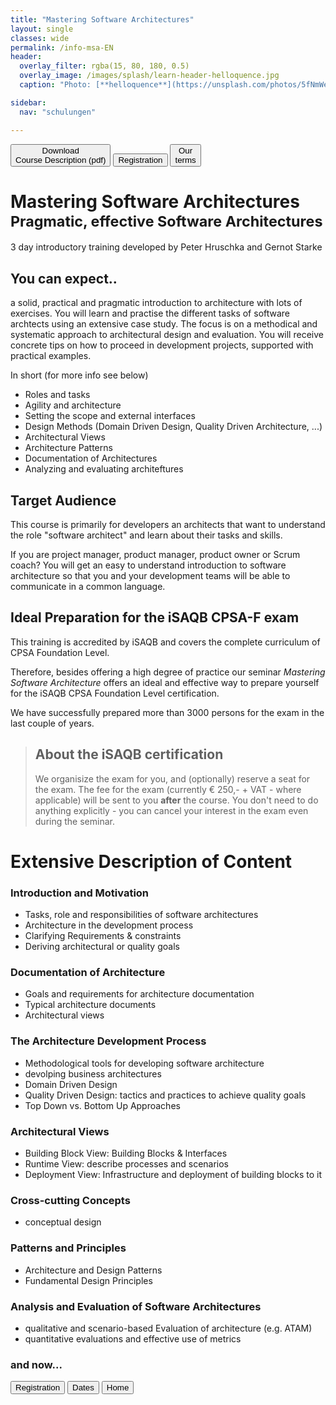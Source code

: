 ```yaml
---
title: "Mastering Software Architectures"
layout: single
classes: wide
permalink: /info-msa-EN
header:
  overlay_filter: rgba(15, 80, 180, 0.5)
  overlay_image: /images/splash/learn-header-helloquence.jpg
  caption: "Photo: [**helloquence**](https://unsplash.com/photos/5fNmWej4tAA)"

sidebar:
  nav: "schulungen"

---
```


<a href="/downloads/flyer-msa-EN.pdf" target="_blank" rel="noopener noreferrer nofollow"><button class="button buttonDownload">Download<br/>Course Description (pdf)</button></a>
<a href="/anmeldungEN"><button class="button buttonAnmeldung">Registration</button></a>
<a href="/terms"><button class="button buttonTerms">Our<br>terms</button></a>


# Mastering Software Architectures <br><sup>Pragmatic, effective Software Architectures</sup>


3 day introductory training developed by Peter Hruschka and Gernot Starke

## You can expect..
a solid, practical and pragmatic introduction to architecture with lots of exercises. 
You will learn and practise the different tasks of software archtects using an extensive case study. 
The focus is on a methodical and systematic approach to architectural design and evaluation.
You will receive concrete tips on how to proceed in development projects, supported with practical examples.

In short (for more info see below)

* Roles and tasks
* Agility and architecture
* Setting the scope and external interfaces
* Design Methods (Domain Driven Design, Quality Driven Architecture, ...)
* Architectural Views
* Architecture Patterns
* Documentation of Architectures
* Analyzing and evaluating architeftures



## Target Audience
This course is primarily for developers an architects that want to understand the role "software architect" and learn about their tasks and skills.

If you are project manager, product manager, product owner or Scrum coach? You will get an easy to understand introduction to software architecture so that you and your development teams will be able to communicate in a common language.

## Ideal Preparation for the iSAQB CPSA-F exam

This training is accredited by iSAQB and covers the complete curriculum of CPSA Foundation Level.

Therefore, besides offering a high degree of practice our seminar _Mastering Software Architecture_ offers an ideal and effective way to prepare yourself for the iSAQB CPSA Foundation Level certification.

We have successfully prepared more than 3000 persons for the exam in the last couple of years. 

>## About the iSAQB certification
>We organisize the exam for you, and (optionally) reserve a seat for the exam. The fee for the exam (currently € 250,- + VAT - where applicable) will be sent to you **after** the course. 
>You don't need to do anything explicitly - you can cancel your interest in the exam even during the seminar.


# Extensive Description of Content

### Introduction and Motivation

* Tasks, role and responsibilities of software architectures
* Architecture in the development process
* Clarifying Requirements & constraints
* Deriving architectural or quality goals

### Documentation of Architecture

* Goals and requirements for architecture documentation
* Typical architecture documents
* Architectural views

### The Architecture Development Process

* Methodological tools for developing software architecture
* devolping business architectures
* Domain Driven Design
* Quality Driven Design: tactics and practices to achieve quality goals
* Top Down vs. Bottom Up Approaches


### Architectural Views

* Building Block View: Building Blocks & Interfaces
* Runtime View: describe processes and scenarios  
* Deployment View: Infrastructure and deployment of building blocks to it

### Cross-cutting Concepts
* conceptual design
  

### Patterns and Principles

* Architecture and Design Patterns
* Fundamental Design Principles

### Analysis and Evaluation of Software Architectures
* qualitative and scenario-based Evaluation of architecture (e.g. ATAM) 
* quantitative evaluations and effective use of metrics 


### and now...

<a href="/anmeldungEN"><button class="button buttonAnmeldung">Registration</button></a>
<a href="/termine"><button class="button buttonRoyalBlue">Dates</button></a>
<a href="/"><button class="button buttonHome">Home</button></a>


